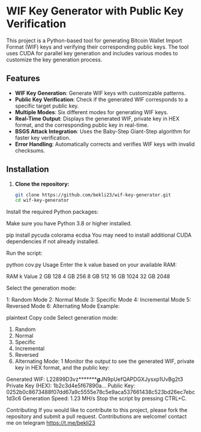 # WIF Key Generator with Public Key Verification

This project is a Python-based tool for generating Bitcoin Wallet Import Format (WIF) keys and verifying their corresponding public keys. The tool uses CUDA for parallel key generation and includes various modes to customize the key generation process.

## Features

- **WIF Key Generation**: Generate WIF keys with customizable patterns.
- **Public Key Verification**: Check if the generated WIF corresponds to a specific target public key.
- **Multiple Modes**: Six different modes for generating WIF keys.
- **Real-Time Output**: Displays the generated WIF, private key in HEX format, and the corresponding public key in real-time.
- **BSGS Attack Integration**: Uses the Baby-Step Giant-Step algorithm for faster key verification.
- **Error Handling**: Automatically corrects and verifies WIF keys with invalid checksums.

## Installation

1. **Clone the repository:**

   ```bash
   git clone https://github.com/bekli23/wif-key-generator.git
   cd wif-key-generator
Install the required Python packages:

Make sure you have Python 3.8 or higher installed.

pip install pycuda colorama ecdsa
You may need to install additional CUDA dependencies if not already installed.

Run the script:

python cov.py
Usage
Enter the k value based on your available RAM:

RAM	k Value
2 GB	128
4 GB	256
8 GB	512
16 GB	1024
32 GB	2048

Select the generation mode:

1: Random Mode
2: Normal Mode
3: Specific Mode
4: Incremental Mode
5: Reversed Mode
6: Alternating Mode
Example:

plaintext
Copy code
Select generation mode:
1. Random
2. Normal
3. Specific
4. Incremental
5. Reversed
6. Alternating
Mode: 1
Monitor the output to see the generated WIF, private key in HEX format, and the public key:

Generated WIF: L22899D3vz**********g***JN9pUefQAPDGXJysxp1UvBg2t3
Private Key (HEX): 1b2c3d4e5f67890a...
Public Key: 0252b0c8673488f07dd67a9c5555e78c5e9aca537661438c523bd26ec7ebc1d3c6
Generation Speed: 1.23 MH/s
Stop the script by pressing CTRL+C.

Contributing
If you would like to contribute to this project, please fork the repository and submit a pull request.  Contributions are welcome!
contact me on telegram https://t.me/bekli23

